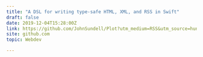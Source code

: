 ```yaml
---
title: "A DSL for writing type-safe HTML, XML, and RSS in Swift"
draft: false
date: 2019-12-04T15:28:00Z
link: https://github.com/JohnSundell/Plot?utm_medium=RSS&utm_source=hune
site: github.com
topic: Webdev  

---
```

